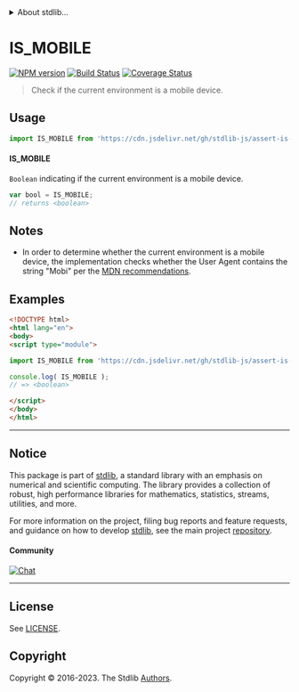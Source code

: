<!--

@license Apache-2.0

Copyright (c) 2021 The Stdlib Authors.

Licensed under the Apache License, Version 2.0 (the "License");
you may not use this file except in compliance with the License.
You may obtain a copy of the License at

   http://www.apache.org/licenses/LICENSE-2.0

Unless required by applicable law or agreed to in writing, software
distributed under the License is distributed on an "AS IS" BASIS,
WITHOUT WARRANTIES OR CONDITIONS OF ANY KIND, either express or implied.
See the License for the specific language governing permissions and
limitations under the License.

-->


<details>
  <summary>
    About stdlib...
  </summary>
  <p>We believe in a future in which the web is a preferred environment for numerical computation. To help realize this future, we've built stdlib. stdlib is a standard library, with an emphasis on numerical and scientific computation, written in JavaScript (and C) for execution in browsers and in Node.js.</p>
  <p>The library is fully decomposable, being architected in such a way that you can swap out and mix and match APIs and functionality to cater to your exact preferences and use cases.</p>
  <p>When you use stdlib, you can be absolutely certain that you are using the most thorough, rigorous, well-written, studied, documented, tested, measured, and high-quality code out there.</p>
  <p>To join us in bringing numerical computing to the web, get started by checking us out on <a href="https://github.com/stdlib-js/stdlib">GitHub</a>, and please consider <a href="https://opencollective.com/stdlib">financially supporting stdlib</a>. We greatly appreciate your continued support!</p>
</details>

# IS_MOBILE

[![NPM version][npm-image]][npm-url] [![Build Status][test-image]][test-url] [![Coverage Status][coverage-image]][coverage-url] <!-- [![dependencies][dependencies-image]][dependencies-url] -->

> Check if the current environment is a mobile device.



<section class="usage">

## Usage

```javascript
import IS_MOBILE from 'https://cdn.jsdelivr.net/gh/stdlib-js/assert-is-mobile@esm/index.mjs';
```

#### IS_MOBILE

`Boolean` indicating if the current environment is a mobile device.

```javascript
var bool = IS_MOBILE;
// returns <boolean>
```

</section>

<!-- /.usage -->

<section class="notes">

## Notes

-   In order to determine whether the current environment is a mobile device, the implementation checks whether the User Agent contains the string "Mobi" per the [MDN recommendations][mdn-mobile].

</section>

<!-- /.notes -->

<section class="examples">

## Examples

<!-- eslint no-undef: "error" -->

```html
<!DOCTYPE html>
<html lang="en">
<body>
<script type="module">

import IS_MOBILE from 'https://cdn.jsdelivr.net/gh/stdlib-js/assert-is-mobile@esm/index.mjs';

console.log( IS_MOBILE );
// => <boolean>

</script>
</body>
</html>
```

</section>

<!-- /.examples -->

<!-- Section for related `stdlib` packages. Do not manually edit this section, as it is automatically populated. -->

<section class="related">

</section>

<!-- /.related -->

<!-- Section for all links. Make sure to keep an empty line after the `section` element and another before the `/section` close. -->


<section class="main-repo" >

* * *

## Notice

This package is part of [stdlib][stdlib], a standard library with an emphasis on numerical and scientific computing. The library provides a collection of robust, high performance libraries for mathematics, statistics, streams, utilities, and more.

For more information on the project, filing bug reports and feature requests, and guidance on how to develop [stdlib][stdlib], see the main project [repository][stdlib].

#### Community

[![Chat][chat-image]][chat-url]

---

## License

See [LICENSE][stdlib-license].


## Copyright

Copyright &copy; 2016-2023. The Stdlib [Authors][stdlib-authors].

</section>

<!-- /.stdlib -->

<!-- Section for all links. Make sure to keep an empty line after the `section` element and another before the `/section` close. -->

<section class="links">

[npm-image]: http://img.shields.io/npm/v/@stdlib/assert-is-mobile.svg
[npm-url]: https://npmjs.org/package/@stdlib/assert-is-mobile

[test-image]: https://github.com/stdlib-js/assert-is-mobile/actions/workflows/test.yml/badge.svg?branch=v0.1.1
[test-url]: https://github.com/stdlib-js/assert-is-mobile/actions/workflows/test.yml?query=branch:v0.1.1

[coverage-image]: https://img.shields.io/codecov/c/github/stdlib-js/assert-is-mobile/main.svg
[coverage-url]: https://codecov.io/github/stdlib-js/assert-is-mobile?branch=main

<!--

[dependencies-image]: https://img.shields.io/david/stdlib-js/assert-is-mobile.svg
[dependencies-url]: https://david-dm.org/stdlib-js/assert-is-mobile/main

-->

[chat-image]: https://img.shields.io/gitter/room/stdlib-js/stdlib.svg
[chat-url]: https://app.gitter.im/#/room/#stdlib-js_stdlib:gitter.im

[stdlib]: https://github.com/stdlib-js/stdlib

[stdlib-authors]: https://github.com/stdlib-js/stdlib/graphs/contributors

[umd]: https://github.com/umdjs/umd
[es-module]: https://developer.mozilla.org/en-US/docs/Web/JavaScript/Guide/Modules

[deno-url]: https://github.com/stdlib-js/assert-is-mobile/tree/deno
[umd-url]: https://github.com/stdlib-js/assert-is-mobile/tree/umd
[esm-url]: https://github.com/stdlib-js/assert-is-mobile/tree/esm
[branches-url]: https://github.com/stdlib-js/assert-is-mobile/blob/main/branches.md

[stdlib-license]: https://raw.githubusercontent.com/stdlib-js/assert-is-mobile/main/LICENSE

[mdn-mobile]: https://developer.mozilla.org/en-US/docs/Web/HTTP/Browser_detection_using_the_user_agent#mobile_tablet_or_desktop

</section>

<!-- /.links -->
